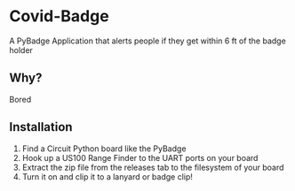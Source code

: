 # Covid-Badge
A PyBadge Application that alerts people if they get within 6 ft of the badge holder

## Why?
Bored

## Installation
1. Find a Circuit Python board like the PyBadge
2. Hook up a US100 Range Finder to the UART ports on your board
3. Extract the zip file from the releases tab to the filesystem of your board
4. Turn it on and clip it to a lanyard or badge clip!

